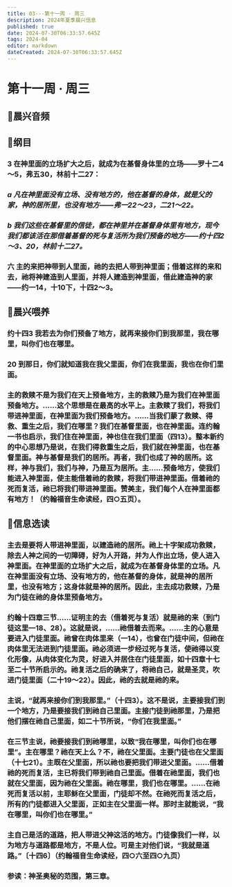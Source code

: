 ```yaml
---
title: 03---第十一周 · 周三
description: 2024年夏季晨兴信息
published: true
date: 2024-07-30T06:33:57.645Z
tags: 2024-04
editor: markdown
dateCreated: 2024-07-30T06:33:57.645Z
---
```


# 第十一周 · 周三
## 🎵晨兴音频

## 📖纲目

### 3    在神里面的立场扩大之后，就成为在基督身体里的立场——罗十二4～5，弗五30，林前十二27：

### *a    凡在神里面没有立场、没有地方的，他在基督的身体，就是父的家，神的居所里，也没有地方——弗一22～23，二21～22。*

### *b    我们这些在基督里的信徒，都在神里并在基督身体里有地方，现今我们都该活在那借着基督的死与复活所为我们预备的地方——约十四2～3、20，林前十二27。*

### 六    主的来把神带到人里面，祂的去把人带到神里面；借着这样的来和去，祂将神建造到人里面，并将人建造到神里面，借此建造神的家——约一14，十10下，十四2～3。

## 📖晨兴喂养

### 约十四3    我若去为你们预备了地方，就再来接你们到我那里，我在哪里，叫你们也在哪里。

### 20    到那日，你们就知道我在我父里面，你们在我里面，我也在你们里面。

### 主的救赎不是为我们在天上预备地方，主的救赎乃是为我们在神里面预备地方。……这个思想是在最高的水平上。主救赎了我们，将我们带进神里面，在神里面为我们预备地方。……当我们蒙了救赎、得救、重生之后，我们在哪里？我们在基督里面，也在神里面。连约翰一书也启示，我们住在神里面，神也住在我们里面（四13）。整本新约的中心思想乃是说，在我们得救重生之后，我们就在神里面，也在基督里面。神与基督是我们的居所。再者，我们也成了神的居所。这样，神与我们，我们与神，乃是互为居所。主……预备地方，使我们能进入神里面，使主能借着祂的救赎，将我们带进神里面。借着祂的死而复活，祂已将我们带进神里面。赞美主，我们每个人在神里面都有地方！（约翰福音生命读经，四○五页）。

## 📖信息选读

### 主去是要将人带进神里面，以建造祂的居所。祂上十字架成功救赎，除去人神之间的一切障碍，好为人开路，并为人作出立场，使人进入神里面。在神里面的立场扩大之后，就成为在基督身体里的立场。凡在神里面没有立场、没有地方的，他在基督的身体，就是神的居所里，也没有地方；这身体就是神的居所。因此，主去成功救赎，乃是为门徒在祂的身体里预备地方。

### 约翰十四章三节……证明主的去（借着死与复活）就是祂的来（到门徒这里—18、28）。这就是说，……祂借着去而来。……主的心意是要进入门徒里面。祂曾在肉体里来（一14），也曾在门徒中间，但祂在肉体里无法进到门徒里面。祂必须进一步经过死与复活，使祂得以变化形像，从肉体变化为灵，好进入并居住在门徒里面，如十四章十七至二十节所启示的。祂复活之后的确来了，将祂自己，就是圣灵，吹进门徒里面（二十19～22）。因此，祂的去就是祂的来。

### 主说，“就再来接你们到我那里。”（十四3）。这不是说，主要接我们到一个地方，乃是要接我们到祂自己里面。主接门徒到祂那里，乃是把他们摆在祂自己里面，如二十节所说，“你们在我里面。”

### 在三节主说，祂要接我们到祂哪里，以致“我在哪里，叫你们也在哪里”。主在哪里？祂在天上么？不，祂在父里面。主要门徒也在父里面（十七21）。主既在父里面，所以祂也要把我们带进父里面。……借着祂的死而复活，主已将我们带到祂自己里面。借着在祂里面，我们也就在父里面，因为祂在父里面。祂在哪里，我们也在哪里。……在祂死而复活以前，主耶稣在父里面，门徒却不然。在祂死而复活之后，所有的门徒都进入父里面，正如主在父里面一样。那时主就能说，“我在哪里，叫你们也在哪里。”

### 主自己是活的道路，把人带进父神这活的地方。门徒像我们一样，以为地方与道路都是地方，不是人位。可是主对他们说，“我就是道路。”〔十四6〕（约翰福音生命读经，四○六至四○九页）

### 参读：神圣奥秘的范围，第三章。

<!-- Google tag (gtag.js) -->
<script async src="https://www.googletagmanager.com/gtag/js?id=G-1P8709Z16T"></script>
<script>
  window.dataLayer = window.dataLayer || [];
  function gtag(){dataLayer.push(arguments);}
  gtag('js', new Date());

  gtag('config', 'G-1P8709Z16T');
</script>